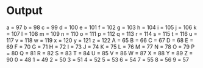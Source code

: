 # Output


a = 97
b = 98
c = 99
d = 100
e = 101
f = 102
g = 103
h = 104
i = 105
j = 106
k = 107
l = 108
m = 109
n = 110
o = 111
p = 112
q = 113
r = 114
s = 115
t = 116
u = 117
v = 118
w = 119
x = 120
y = 121
z = 122
A = 65
B = 66
C = 67
D = 68
E = 69
F = 70
G = 71
H = 72
I = 73
J = 74
K = 75
L = 76
M = 77
N = 78
O = 79
P = 80
Q = 81
R = 82
S = 83
T = 84
U = 85
V = 86
W = 87
X = 88
Y = 89
Z = 90
0 = 48
1 = 49
2 = 50
3 = 51
4 = 52
5 = 53
6 = 54
7 = 55
8 = 56
9 = 57

